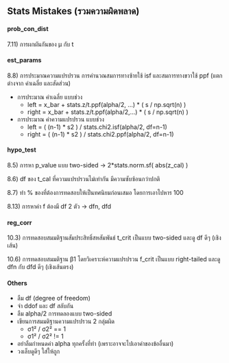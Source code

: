 ## Stats Mistakes (รวมความผิดพลาด)

#### prob_con_dist
7.11) การผกผันกันของ µ กับ t

#### est_params
8.8) การประมาณความแปรปรวน การคำนวณสมการทางซ้ายใช้ isf และสมการทางขวาใช้ ppf (แตกต่างจาก ค่าเฉลี่ย และสัดส่วน)
* การประมาณ ค่าเฉลี่ย แบบช่วง
    * left = x_bar + stats.z/t.ppf(alpha/2, …) * ( s / np.sqrt(n) )
    * right = x_bar + stats.z/t.ppf(alpha/2,…) * ( s / np.sqrt(n) )
* การประมาณ ค่าความแปรปรวน แบบช่วง
    * left = ( (n-1) * s2 ) / stats.chi2.isf(alpha/2, df=n-1)
    * right = ( (n-1) * s2 ) / stats.chi2.ppf(alpha/2, df=n-1)

#### hypo_test
8.5) การหา p_value แบบ two-sided -> 2*stats.norm.sf( abs(z_cal) )

8.6) df ของ t_cal ที่ความแปรปรวนไม่เท่ากัน มีความซับซ้อนกว่าปกติ

8.7) ทำ % ของที่ต้องการทดสอบให้เป็นทศนิยมก่อนเสมอ โดยการเอาไปหาร 100

8.13) การหาค่า f ต้องมี df 2 ตัว -> dfn, dfd

#### reg_corr
10.3) การทดสอบสมมติฐานสัมประสิทธิ์สหสัมพันธ์ t_crit เป็นแบบ two-sided และดู df ดีๆ (เชิงเส้น)

10.6) การทดสอบสมมติฐาน β1 โดยวิเคราะห์ความแปรปรวน f_crit เป็นแบบ right-tailed และดู dfn กับ dfd ดีๆ (เชิงเส้นตรง)

#### Others
* ลืม df (degree of freedom)
* จำ ddof และ df สลับกัน
* ลืม alpha/2 การทดลองแบบ two-sided
* เขียนการสมมติฐานความแปรปรวน 2 กลุ่มผิด
    * σ1² / σ2² == 1
    * σ1² / σ2² != 1
* อย่าลืมกำหนดค่า alpha ทุกครั้งที่ทำ (เพราะอาจจะไปเอาค่าของข้ออื่นมา)
* วงเล็บดูดีๆ ใส่ให้ถูก